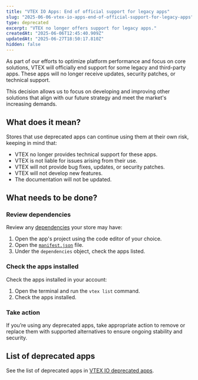 ```yaml
---
title: "VTEX IO Apps: End of official support for legacy apps"
slug: "2025-06-06-vtex-io-apps-end-of-official-support-for-legacy-apps"
type: deprecated
excerpt: "VTEX no longer offers support for legacy apps."
createdAt: "2025-06-06T12:45:40.909Z"
updatedAt: "2025-06-27T18:50:17.810Z"
hidden: false
---
```


As part of our efforts to optimize platform performance and focus on core solutions, VTEX will officially end support for some legacy and third-party apps. These apps will no longer receive updates, security patches, or technical support.

This decision allows us to focus on developing and improving other solutions that align with our future strategy and meet the market's increasing demands.

## What does it mean?

Stores that use deprecated apps can continue using them at their own risk, keeping in mind that:

- VTEX no longer provides technical support for these apps.
- VTEX is not liable for issues arising from their use.
- VTEX will not provide bug fixes, updates, or security patches.
- VTEX will not develop new features.
- The documentation will not be updated.

## What needs to be done?

### Review dependencies

Review any [dependencies](https://developers.vtex.com/docs/guides/vtex-io-documentation-dependencies) your store may have:

1. Open the app's project using the code editor of your choice.
2. Open the [`manifest.json`](https://developers.vtex.com/docs/guides/vtex-io-documentation-manifest) file.
3. Under the `dependencies` object, check the apps listed.

### Check the apps installed

Check the apps installed in your account:
 
1. Open the terminal and run the `vtex list` command.
2. Check the apps installed.

### Take action

If you’re using any deprecated apps, take appropriate action to remove or replace them with supported alternatives to ensure ongoing stability and security.

## List of deprecated apps

See the list of deprecated apps in [VTEX IO deprecated apps](https://developers.vtex.com/docs/guides/vtex-io-deprecated-apps).
